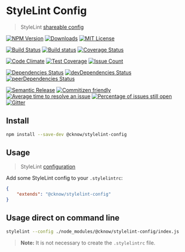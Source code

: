 # StyleLint Config

> StyleLint [shareable config](https://stylelint.io/user-guide/cli/)

[![NPM Version](https://img.shields.io/npm/v/@cknow/stylelint-config.svg)](https://www.npmjs.com/package/@cknow/stylelint-config)
[![Downloads](https://img.shields.io/npm/dt/@cknow/stylelint-config.svg)](https://www.npmjs.com/package/@cknow/stylelint-config)
[![MIT License](https://img.shields.io/npm/l/@cknow/stylelint-config.svg)](LICENSE)

[![Build Status](https://travis-ci.org/cknow/stylelint-config.svg?branch=master)](https://travis-ci.org/cknow/stylelint-config)
[![Build status](https://ci.appveyor.com/api/projects/status/5xw04qn16e40n6i7/branch/master?svg=true)](https://ci.appveyor.com/project/cknow/stylelint-config/branch/master)
[![Coverage Status](https://coveralls.io/repos/github/cknow/stylelint-config/badge.svg?branch=master)](https://coveralls.io/github/cknow/stylelint-config?branch=master)

[![Code Climate](https://codeclimate.com/github/cknow/stylelint-config/badges/gpa.svg)](https://codeclimate.com/github/cknow/stylelint-config)
[![Test Coverage](https://codeclimate.com/github/cknow/stylelint-config/badges/coverage.svg)](https://codeclimate.com/github/cknow/stylelint-config/coverage)
[![Issue Count](https://codeclimate.com/github/cknow/stylelint-config/badges/issue_count.svg)](https://codeclimate.com/github/cknow/stylelint-config)

[![Dependencies Status](https://david-dm.org/cknow/stylelint-config/status.svg)](https://david-dm.org/cknow/stylelint-config)
[![devDependencies Status](https://david-dm.org/cknow/stylelint-config/dev-status.svg)](https://david-dm.org/cknow/stylelint-config?type=dev)
[![peerDependencies Status](https://david-dm.org/cknow/stylelint-config/peer-status.svg)](https://david-dm.org/cknow/stylelint-config?type=peer)

[![Semantic Release](https://img.shields.io/badge/%20%20%F0%9F%93%A6%F0%9F%9A%80-semantic--release-e10079.svg)](https://github.com/semantic-release/semantic-release)
[![Commitizen friendly](https://img.shields.io/badge/commitizen-friendly-brightgreen.svg)](http://commitizen.github.io/cz-cli/)
[![Average time to resolve an issue](http://isitmaintained.com/badge/resolution/cknow/stylelint-config.svg)](http://isitmaintained.com/project/cknow/stylelint-config)
[![Percentage of issues still open](http://isitmaintained.com/badge/open/cknow/stylelint-config.svg)](http://isitmaintained.com/project/cknow/stylelint-config)
[![Gitter](https://badges.gitter.im/cknow/stylelint-config.svg)](https://gitter.im/cknow/stylelint-config?utm_source=badge&utm_medium=badge&utm_campaign=pr-badge)

## Install

```bash
npm install --save-dev @cknow/stylelint-config
```

## Usage

> StyleLint [configuration](https://stylelint.io/user-guide/configuration/)

Add some StyleLint config to your `.stylelintrc`:

```json
{
    "extends": "@cknow/stylelint-config"
}
```

## Usage direct on command line

```bash
stylelint --config ./node_modules/@cknow/stylelint-config/index.js
```

> **Note:** It is not necessary to create the `.stylelintrc` file.
